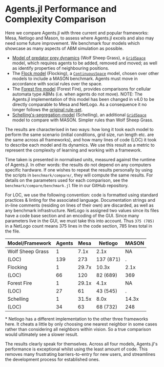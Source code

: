 # Agents.jl Performance and Complexity Comparison

Here we compare Agents.jl with three current and popular frameworks: Mesa, Netlogo and Mason, to assess where Agents.jl excels and also may need some future improvement.
We benchmark four models which showcase as many aspects of ABM simulation as possible.

- [Model of predator prey dynamics](@ref) (Wolf Sheep Grass), a [`GridSpace`](@ref) model, which requires agents to be added, removed and moved; as well as identify properties of neighbouring positions.
- The [Flock model](@ref) (Flocking), a [`ContinuousSpace`](@ref) model, chosen over other models to include a MASON benchmark. Agents must move in accordance with social rules over the space.
- The [Forest fire model](@ref) (Forest Fire), provides comparisons for cellular automata type ABMs (i.e. when agents do not move). NOTE: The Agents.jl implementation of this model has been changed in v4.0 to be directly comparable to Mesa and NetLogo. As a consequence it no longer follows the [original rule-set](https://en.wikipedia.org/wiki/Forest-fire_model).
- [Schelling's-segregation-model](@ref) (Schelling), an additional [`GridSpace`](@ref) model to compare with MASON. Simpler rules than Wolf Sheep Grass.

The results are characterised in two ways: how long it took each model to perform the same scenario (initial conditions, grid size, run length etc. are the same across all frameworks), and how many lines of code (LOC) it took to describe each model and its dynamics. We use this result as a metric to represent the complexity of learning and working with a framework.

Time taken is presented in normalised units, measured against the runtime of Agents.jl. In other words: the results do not depend on any computers specific hardware. If one wishes to repeat the results personally by using the scripts in `benchmark/compare/`, they will compute the same results. For details on the parameters used for each comparison, see the `benchmark/compare/benchmark.jl` file in our GitHub repository.

For LOC, we use the following convention: code is formatted using standard practices & linting for the associated language. Documentation strings and in-line comments (residing on lines of their own) are discarded, as well as any benchmark infrastructure. NetLogo is assigned two values since its files have a code base section and an encoding of the GUI. Since many parameters live in the GUI, we must take this into account. Thus `375 (785)` in a NetLogo count means 375 lines in the code section, 785 lines total in the file.

| Model/Framework | Agents | Mesa | Netlogo | MASON |
|---|---|---|---|---|
|Wolf Sheep Grass|1|7.1x|2.1x|NA|
|(LOC)|139|273|137 (871)| . |
|Flocking|1|29.7x|10.3x|2.1x|
|(LOC)|66|120|82 (689)|369|
|Forest Fire|1|29.1x|4.1x|NA|
|(LOC)|27|61|43 (545)|.|
|Schelling|1|31.5x|8.0x|14.3x|
|(LOC)|34|63|68 (732)|248|

\* Netlogo has a different implementation to the other three frameworks here. It cheats a little by only choosing one nearest neighbor in some cases rather than considering all neighbors within vision. So a true comparison would ultimately see a slower result.

The results clearly speak for themselves. Across all four models, Agents.jl's performance is exceptional whilst using the least amount of code. This removes many frustrating barriers-to-entry for new users, and streamlines the development process for established ones.
